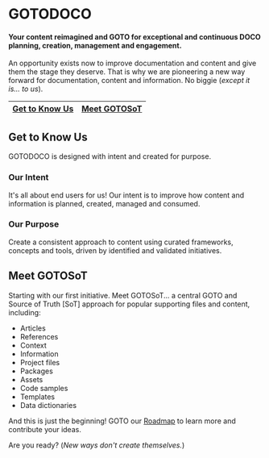 # GOTODOCO
#### Your content reimagined and GOTO for exceptional and continuous DOCO planning, creation, management and engagement.

An opportunity exists now to improve documentation and content and give them the stage they deserve. 
That is why we are pioneering a new way forward for documentation, content and information. No biggie (_except it is... to us_).

| [Get to Know Us](#get-to-know-us) | [Meet GOTOSoT](#meet-gotosot) | 
| --| --| 

## Get to Know Us
GOTODOCO is designed with intent and created for purpose. 

### Our Intent 
It's all about end users for us! 
Our intent is to improve how content and information is planned, created, managed and consumed.

### Our Purpose
Create a consistent approach to content using curated frameworks, concepts and tools, driven by identified and validated initiatives.

## Meet GOTOSoT
Starting with our first initiative. Meet GOTOSoT... a central GOTO and Source of Truth [SoT] approach for popular supporting files and content, including:

- Articles
- References
- Context
- Information
- Project files
- Packages
- Assets
- Code samples
- Templates
- Data dictionaries

And this is just the beginning! GOTO our [Roadmap](https://github.com/orgs/GOTODOCO/projects/13/views/1) to learn more and contribute your ideas.

Are you ready? (_New ways don't create themselves._)
